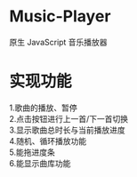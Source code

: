 # Music-Player
原生 JavaScript 音乐播放器
# 实现功能
1.歌曲的播放、暂停  
2.点击按钮进行上一首/下一首切换  
3.显示歌曲总时长与当前播放进度  
4.随机、循环播放功能  
5.能拖进度条  
6.能显示曲库功能  
